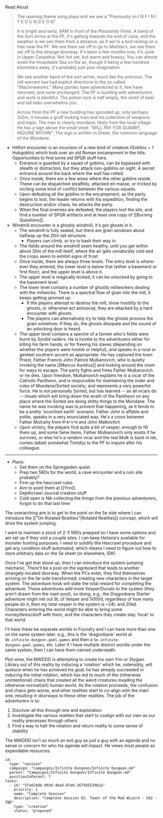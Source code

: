 Read Aloud

> The opening theme song plays and we see a "Previously on I N F I N I T E D U N G E O N"
>  
> It is bright and early, 8AM in front of the _Pleasantly Finite_. A band of the Sort arrive at the PF, it's getting towards the end of June, and the weather is  we see them from a distance, as if we're a bird resting on a tree near the PF. We see them set off to go to Matilda's, we see them set off to the strange doorway. It's been a few months now, it's June in Upper Carpathia. Not hot yet, but warm and breezy. You can almost smell the Hospitable Sea on the air, though it being a few hundred kilometers away, it's probably just your imagination.
> 
> We see another band of the sort arrive, much like the previous. The old warrant has had explicit directions to the so called "Machineworks." Many parties have adventured to it, few have returned, and none unchanged. The PF is bustling with adventurers, and work is plentiful. The potion rack is half empty, the smell of beer and tall tales overwhelms you.
> 
> Across from the PF a new building has sprouted up, only perhaps 3x5m, it houses a gruff looking man and his collection of weapons and traps. The man is clearly mundane, likely from the local village. He has a sign above the small shed: "WILL PAY FOR QUARRY, INQUIRE WITHIN". The sign is written in Greek, the common language of the Mundane.
>

- Hillfort encounter is an incursion of a new kind of creature (Goblins + 1 Hobgoblin) which took over an old Roman encampment in the hills. Opportunities to find some old SPQR stuff here.
	- Entrance is guarded by a squad of goblins, can be bypassed with stealth or distraction, but they attack non-goblins on sight. A secret entrance around the back where the wall has rotted.
	- Once inside, there are a few areas where the other goblins reside. These can be dispatched stealthily, attacked en masse, or tricked by inciting some kind of conflict between the various squads.
	- Upon defeating all the goblins in the encampment, as the party begins to loot, the leader returns with his expedition, finding the destruction and/or chaos, he attacks the party.
	- When the final enemies are defeated, the players loot the site, and find a number of SPQR artifacts and at least one copy of [[Burning Questions]].
- Windmill encounter is a ghostly windmill, it's got ghosts in it.
	- The windmill is fully sealed, but there are grain windows about halfway up the 20m tall structure.
		- Players can climb, or try to bash their way in.
	- The fields around the windmill seem healthy, until you get within about 30m of the mill itself, where the air gets unnaturally cold and the crops seem to exhibit signs of frost.
	- Once inside, there are always three levels. The entry level is where-ever they entered, the lower level is below that (either a basement or first floor), and the upper level is above it.
	- The upper level is magically locked, it can be unlocked by going to the basement level.
	- The lower level contains a number of ghostly millworkers dealing with the millworks. There is a spectral flow of grain into the mill, it keeps getting jammed up.
		- If the players attempt to destroy the mill, show hostility to the ghosts, or otherwise act antisocial, they are attacked by a hard encounter with ghosts.
		- The players can alternatively try to help the ghosts process the grain somehow. If they do, the ghosts dissipate and the sound of an unlocking door is heard.
	- The upper level contains a spectre of a farmer who's fields were burnt by Sordid raiders. He is hostile to the adventurers either for killing his farm hands; or for freeing his slaves (depending on whether the players were hostile or helpful), and speaks in a rural or genteel southern accent as appropriate. He has captured the town Priest, Father Francis John Patrick Mulkanovich, who is quietly invoking the name [[Marcus Aurelius]] and looking around the room for ways to escape. The party fights and frees Father Mulkanovich or he dies. Upon freedom, Mulkanovich explains he is a vicar of the Catholic Pantheon, and is responsible for maintaining the order and rules of Mundane/Sorted society; and represents a very powerful force. He is not personally Sorted, but has learned -- as all vicars do -- rituals which will bring down the wrath of the Pantheon on any place where the Sorted are doing shitty things to the Mundane. The name he was invoking was to _prevent_ that happening, as it tends to be a pretty 'scorched earth' scenario. Father John is affable and polite, speaks in a very enunciated way. He's a cross between Father Mulcahy from `M*A*S*H` and John Malkovitch
	- Upon victory, the players find quite a bit of vesper, enough to fill them up, and some fame items. Father Mulkanovich only exists if he survives, or else he's a random vicar and the real Mulk is back in Isk, comes (albeit somewhat Timidly) to the PF to inquire after his colleague.


---

- Plans:
	- Get them on the Springarden quest
	- Prep two 5RDs for the world, a cave encounter and a ruin site probably?
	- Firm up the hexcrawl rules
	- Aim to point them at [[Ynn]].
	- Depthcrawl Journal creation stuff
	- Cold open is Nik collecting the things from the previous adventurers, forgot to do that last time

The overarching aim is to get to the point on the 5e side where I can introduce the [["On Rotated Realities"|Rotated Realities]] concept, which will drive the system jumping.

I want to maintain a stock of 2-3 5RDs prepped so I have some options and am set up if they visit a couple sites. I can keep Heliana's available for monster hunting purposes. I need to solidify the Hexcrawl procedure and get any condition-stuff automated, which means I need to figure out how to store arbitrary data on the 5e sheet (or elsewhere, IDK)

Once I've got that stood up, then I can introduce the system-jumping mechanic. There'll be a post on the signboard that leads to another strangely-located doorway. When the PCs enter, they find themselves arriving on the far side transformed; creating new characters in the target system. The adventure hook will state the total reward for completing the adventure. These adventures add more Vesper/Ducats to the system (they aren't drawn from the main pool), so doing, e.g., the Dragonbane Starter adventure might net out 9L of Vesper and 5000d, regardless of how many people do it, then my total vesper in the system is ~24L and 20kd. Characters entering the world might be able to bring some money/items/stuff with them, and the characters they create stay 'local' to that world.

I'll have these be separate worlds in Foundry and I can have more than one on the same system later. e.g., this is the 'dragonbane' world at `db.infinite-dungeon.goml.games` and then a `5e.infinite-dungeon.goml.games`, etc. Later if I have multiple distinct worlds under the same system, then I can have them named underneath.

Plot-wise, the MWDDD is attempting to create his own Ynn or Stygian Library out of this reality by inducing a 'rotation' which he, ostensibly, will quiesce when he has achieved his goal; he has already succeeded in inducing the initial rotation, which has led to much of the (otherwise unintentional) chaos that created all the weird creatures invading the otherwise normal(ish) human world. As the rotation proceeds, the confusion and chaos gets worse, and other realities start to co-align with the main one, resulting in doorways to these other realities. The job of the adventurers is to:

1. Discover all this through lore and exploration
2. Investigate the various realities that start to coalign with our own as our reality precesses through others
3. Find a way to halt the rotation and return reality to some sense of stability

The MWDDD isn't so much an evil guy as just a guy with an agenda and no sense or concern for who his agenda will impact. He views most people as expendable resources.


```RpgManager4
id: 
  type: "session"
  campaign: "Campaigns/Infinite Dungeon/Infinite Dungeon.md"
  parent: "Campaigns/Infinite Dungeon/Infinite Dungeon.md"
  positionInParent: 7
tasks: 
  - id: "5fa624db-993d-40ad-87e0-2675b5539b2a"
    priority: 1
    name: "Complete Session"
    description: "Complete Session 02. Tower of the Mad Wizard - S02 - TBD"
    type: "creation"
    status: "proposed"
```


